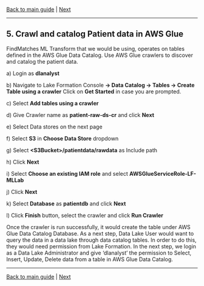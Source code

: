 [Back to main guide](../README.md) | [Next](activity6.md)
___

## 5. Crawl and catalog Patient data in AWS Glue
FindMatches ML Transform that we would be using, operates on tables defined in the AWS Glue Data Catalog. Use AWS Glue crawlers to discover and catalog the patient data.

a) Login as **dlanalyst**

b) Navigate to Lake Formation Console **→ Data Catalog → Tables → Create Table using a crawler**
Click on **Get Started** in case you are prompted.

c) Select **Add tables using a crawler**

d) Give Crawler name as **patient-raw-ds-cr** and click **Next**

e) Select Data stores on the next page

f) Select **S3** in **Choose Data Store** dropdown

g) Select **\<S3Bucket\>/patientdata/rawdata** as Include path

h) Click **Next**

i) Select **Choose an existing IAM role** and select **AWSGlueServiceRole-LF-MLLab**

j) Click **Next**

k) Select **Database** as **patientdb** and click **Next**

l) Click **Finish** button, select the crawler and click **Run Crawler**

Once the crawler is run successfully, it would create the table under AWS Glue Data Catalog Database. As a next step, Data Lake User would want to query the data in a data lake through data catalog tables. In order to do this, they would need permission from Lake Formation. In the next step, we login as a Data Lake Administrator and give ‘dlanalyst’ the permission to Select, Insert, Update, Delete data from a table in AWS Glue Data Catalog.

___

[Back to main guide](../README.md) | [Next](activity6.md)


